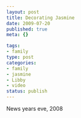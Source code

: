```yaml
--- 
layout: post
title: Decorating Jasmine
date: 2009-07-20
published: true
meta: {}

tags: 
- family
type: post
categories: 
- family
- jasmine
- Libby
- video
status: publish
---
```

News years eve, 2008
